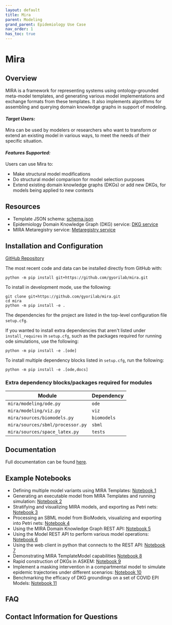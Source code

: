 ```yaml
---
layout: default
title: Mira
parent: Modeling
grand_parent: Epidemiology Use Case
nav_order: 1
has_toc: true
---
```

# Mira

## Overview 

MIRA is a framework for representing systems using ontology-grounded meta-model 
templates, and generating various model implementations and exchange formats 
from these templates. It also implements algorithms for assembling and querying 
domain knowledge graphs in support of modeling.

#### *Target Users:*
Mira can be used by modelers or researchers who want to transform or extend an existing model in various ways, to meet the needs of their specific situation. 

#### *Features Supported:*
Users can use Mira to:
* Make structural model modifications
* Do structural model comparison for model selection purposes
* Extend existing domain knowledge graphs (DKGs) or add new DKGs, for models being applied to new contexts

## Resources

* Template JSON schema: [schema.json](https://github.com/gyorilab/mira/blob/main/mira/metamodel/schema.json)
* Epidemiology Domain Knowledge Graph (DKG) service: [DKG service](http://34.230.33.149:8771/)
* MIRA Metaregistry service: [Metaregistry service](http://34.230.33.149:8772/) 

## Installation and Configuration 

[GitHub Repository](https://github.com/gyorilab/mira)

The most recent code and data can be installed directly from GitHub with:

```shell
python -m pip install git+https://github.com/gyorilab/mira.git
```

To install in development mode, use the following:

```shell
git clone git+https://github.com/gyorilab/mira.git
cd mira
python -m pip install -e .
```

The dependencies for the project are listed in the top-level configuration file 
`setup.cfg`.

If you wanted to install extra dependencies that aren't listed under 
`install_requires` in `setup.cfg`,
such as the packages required for running ode simulations, use the following:
```shell
python -m pip install -e .[ode]
```

To install multiple dependency blocks listed in `setup.cfg`, run the following:
```shell
python -m pip install -e .[ode,docs]
```

### Extra dependency blocks/packages required for modules
  
  | Module                           | Dependency   |
  |----------------------------------|--------------|
  | `mira/modeling/ode.py`           | `ode`        |
  | `mira/modeling/viz.py`           | `viz`        |
  | `mira/sources/biomodels.py`      | `biomodels`  |
  | `mira/sources/sbml/processor.py` | `sbml`       |
  | `mira/sources/space_latex.py`    | `tests`      |


## Documentation

Full documentation can be found [here](https://miramodel.readthedocs.io).

## Example Notebooks
* Defining multiple model variants using MIRA Templates: [Notebook 1](https://github.com/gyorilab/mira/blob/main/notebooks/metamodel_intro.ipynb)
* Generating an executable model from MIRA Templates and running simulation: [Notebook 2](https://github.com/gyorilab/mira/blob/main/notebooks/simulation.ipynb)
* Stratifying and visualizing MIRA models, and exporting as Petri nets: [Notebook 3](https://github.com/gyorilab/mira/blob/main/notebooks/viz_strat_petri.ipynb)
* Processing an SBML model from BioModels, visualizing and exporting into Petri nets: [Notebook 4](https://github.com/gyorilab/mira/blob/main/notebooks/biomodels.ipynb)
* Using the MIRA Domain Knowledge Graph REST API: [Notebook 5](https://github.com/gyorilab/mira/blob/main/notebooks/dkg_api.ipynb)
* Using the Model REST API to perform various model operations: [Notebook 6](https://github.com/gyorilab/mira/blob/main/notebooks/model_api.ipynb)
* Using the web client in python that connects to the REST API: [Notebook 7](https://github.com/gyorilab/mira/blob/main/notebooks/web_client.ipynb)
* Demonstrating MIRA TemplateModel capabilities [Notebook 8](https://github.com/gyorilab/mira/blob/main/notebooks/Hackathon%20Scenario%201.ipynb)
* Rapid construction of DKGs in ASKEM: [Notebook 9](https://github.com/gyorilab/mira/blob/main/notebooks/Rapid%20construction%20of%20new%20DKGs.ipynb)
* Implement a masking intervention in a compartmental model to simulate 
  epidemic trajectories under different scenarios: 
  [Notebook 10](https://github.com/gyorilab/mira/blob/main/notebooks/hackathon_2023.07/scenario1.ipynb)
* Benchmarking the efficacy of DKG groundings on a set of COVID EPI Models: 
  [Notebook 11](https://github.com/gyorilab/mira/blob/main/notebooks/hackathon_2023.10/Model%20Comparison.ipynb)

## FAQ

## Contact Information for Questions
